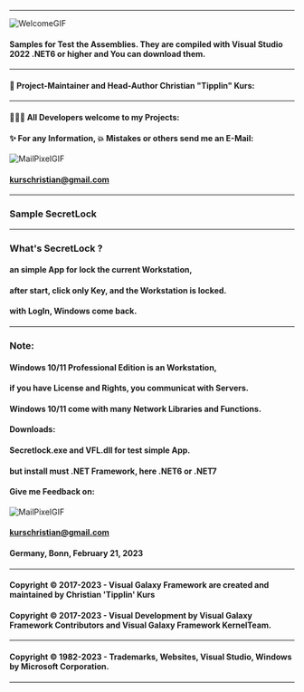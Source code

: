 ----
![WelcomeGIF](https://user-images.githubusercontent.com/40143278/214815143-3ca2c9fb-7080-4534-9ca5-9d5e284afaa7.gif)
#### Samples for Test the Assemblies. They are compiled with Visual Studio 2022 .NET6 or higher and You can download them.
----
#### 🧑 Project-Maintainer and Head-Author Christian "Tipplin" Kurs:
----
#### 👨‍👦‍👦 All Developers welcome to my Projects:
#### ✨ For any Information, 💥 Mistakes or others send me an E-Mail:
![MailPixelGIF](https://user-images.githubusercontent.com/40143278/220922489-95805a01-03ac-4964-8f16-b4c06c13bfaf.gif)
#### kurschristian@gmail.com
----
### Sample SecretLock
----
### What's SecretLock ?
#### an simple App for lock the current Workstation,
#### after start, click only Key, and the Workstation is locked.
#### with LogIn, Windows come back.
----
### Note:
#### Windows 10/11 Professional Edition is an Workstation,
#### if you have License and Rights, you communicat with Servers.
#### Windows 10/11 come with many Network Libraries and Functions.
#### Downloads:
#### Secretlock.exe and VFL.dll for test simple App.
#### but install must .NET Framework, here .NET6 or .NET7
#### Give me Feedback on:
![MailPixelGIF](https://user-images.githubusercontent.com/40143278/220922489-95805a01-03ac-4964-8f16-b4c06c13bfaf.gif)
#### kurschristian@gmail.com
#### Germany, Bonn, February 21, 2023
----
#### Copyright © 2017-2023 - Visual Galaxy Framework are created and maintained by Christian 'Tipplin' Kurs
#### Copyright © 2017-2023 - Visual Development by Visual Galaxy Framework Contributors and Visual Galaxy Framework KernelTeam.
----
#### Copyright © 1982-2023 - Trademarks, Websites, Visual Studio, Windows by Microsoft Corporation.
----
